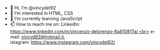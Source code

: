 - 👋 Hi, I’m @vincydel92
- 👀 I’m interested in HTML, CSS
- 🌱 I’m currently learning JavaScript
- 📫 How to reach me on:
LinkedIn: https://www.linkedin.com/in/vincenzo-delorenzo-6a810817a/,<br>
e-mail: vincyd92@hotmail.it,<br>
istagram: https://www.instagram.com/vincydel92/
